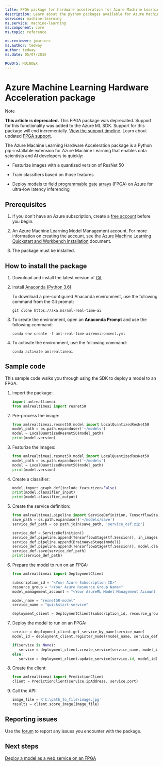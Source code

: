 ```yaml
---
title: FPGA package for hardware acceleration for Azure Machine Learning
description: Learn about the python packages available for Azure Machine Learning users. 
services: machine-learning
ms.service: machine-learning
ms.component: core
ms.topic: reference

ms.reviewer: jmartens
ms.author: tedway
author: tedway
ms.date: 05/07/2018

ROBOTS: NOINDEX
---
```

# Azure Machine Learning Hardware Acceleration package

>[!Note]
>**This article is deprecated.** This FPGA package was deprecated. Support for this functionality was added to the Azure ML SDK. Support for this package will end incrementally. [View the support timeline](overview-what-happened-to-workbench.md#timeline). Learn about updated [FPGA support](concept-accelerate-with-fpgas.md).

The Azure Machine Learning Hardware Acceleration package is a Python pip-installable extension for Azure Machine Learning that enables data scientists and AI developers to quickly:

+ Featurize images with a quantized version of ResNet 50

+ Train classifiers based on those features

+ Deploy models to [field programmable gate arrays (FPGA)](concept-accelerate-with-fpgas.md) on Azure for ultra-low latency inferencing

## Prerequisites

1. If you don't have an Azure subscription, create a [free account](https://azure.microsoft.com/free/?WT.mc_id=A261C142F) before you begin.

1. An Azure Machine Learning Model Management account. For more information on creating the account, see the [Azure Machine Learning Quickstart and Workbench installation](../desktop-workbench/quickstart-installation.md) document. 

1. The package must be installed. 

 
## How to install the package

1. Download and install the latest version of [Git](https://git-scm.com/downloads).

2. Install [Anaconda (Python 3.6)](https://conda.io/miniconda.html)

   To download a pre-configured Anaconda environment, use the following command from the Git prompt:

    ```
    git clone https://aka.ms/aml-real-time-ai
    ```
1. To create the environment, open an **Anaconda Prompt** and use the following command:

    ```
    conda env create -f aml-real-time-ai/environment.yml
    ```

1. To activate the environment, use the following command:

    ```
    conda activate amlrealtimeai
    ```

## Sample code

This sample code walks you through using the SDK to deploy a model to an FPGA.

1. Import the package:
   ```python
   import amlrealtimeai
   from amlrealtimeai import resnet50
   ```

1. Pre-process the image:
   ```python 
   from amlrealtimeai.resnet50.model import LocalQuantizedResNet50
   model_path = os.path.expanduser('~/models')
   model = LocalQuantizedResNet50(model_path)
   print(model.version)
   ```

1. Featurize the images:
   ```python 
   from amlrealtimeai.resnet50.model import LocalQuantizedResNet50
   model_path = os.path.expanduser('~/models')
   model = LocalQuantizedResNet50(model_path)
   print(model.version)
   ```

1. Create a classifier:
   ```python
   model.import_graph_def(include_featurizer=False)
   print(model.classifier_input)
   print(model.classifier_output)
   ```

1. Create the service definition:
   ```python
   from amlrealtimeai.pipeline import ServiceDefinition, TensorflowStage, BrainWaveStage
   save_path = os.path.expanduser('~/models/save')
   service_def_path = os.path.join(save_path, 'service_def.zip')

   service_def = ServiceDefinition()
   service_def.pipeline.append(TensorflowStage(tf.Session(), in_images, image_tensors))
   service_def.pipeline.append(BrainWaveStage(model))
   service_def.pipeline.append(TensorflowStage(tf.Session(), model.classifier_input, model.classifier_output))
   service_def.save(service_def_path)
   print(service_def_path)
   ```
 
1. Prepare the model to run on an FPGA:
   ```python
   from amlrealtimeai import DeploymentClient

   subscription_id = "<Your Azure Subscription ID>"
   resource_group = "<Your Azure Resource Group Name>"
   model_management_account = "<Your AzureML Model Management Account Name>"

   model_name = "resnet50-model"
   service_name = "quickstart-service"

   deployment_client = DeploymentClient(subscription_id, resource_group, model_management_account)
   ```

1. Deploy the model to run on an FPGA:
   ```python
   service = deployment_client.get_service_by_name(service_name)
   model_id = deployment_client.register_model(model_name, service_def_path)

   if(service is None):
      service = deployment_client.create_service(service_name, model_id)    
   else:
      service = deployment_client.update_service(service.id, model_id)
   ```

1. Create the client:
    ```python
   from amlrealtimeai import PredictionClient
   client = PredictionClient(service.ipAddress, service.port)  
   ```

1. Call the API:
   ```python
   image_file = R'C:\path_to_file\image.jpg'
   results = client.score_image(image_file)
   ```

## Reporting issues

Use the [forum](https://aka.ms/aml-forum) to report any issues you encounter with the package.

## Next steps

[Deploy a model as a web service on an FPGA](how-to-deploy-fpga-web-service.md)